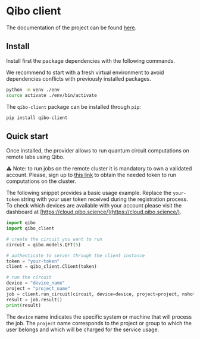 # Qibo client

The documentation of the project can be found
[here](https://qibo.science/qibo-client/stable/).

## Install

Install first the package dependencies with the following commands.

We recommend to start with a fresh virtual environment to avoid dependencies
conflicts with previously installed packages.

```bash
python -m venv ./env
source activate ./env/bin/activate
```

The `qibo-client` package can be installed through `pip`:

```bash
pip install qibo-client
```

## Quick start

Once installed, the provider allows to run quantum circuit computations on remote labs using Qibo.

:warning: Note: to run jobs on the remote cluster it is mandatory to own a
validated account.
Please, sign up to [this link](https://cloud.qibo.science) to
obtain the needed token to run computations on the cluster.

The following snippet provides a basic usage example.
Replace the `your-token` string with your user token received during the
registration process. To check which devices are available with your account
please visit the dashboard at [https://cloud.qibo.science/](https://cloud.qibo.science/).

```python
import qibo
import qibo_client

# create the circuit you want to run
circuit = qibo.models.QFT(5)

# authenticate to server through the client instance
token = "your-token"
client = qibo_client.Client(token)

# run the circuit
device = "device_name"
project = "project_name"
job = client.run_circuit(circuit, device=device, project=project, nshots=1024)
result = job.result()
print(result)
```

The `device` name indicates the specific system or machine that will process the
job. The `project` name corresponds to the project or group to which the user
belongs and which will be charged for the service usage.
